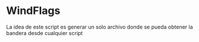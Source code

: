 # WindFlags
La idea de este script es generar un solo archivo donde se pueda obtener la bandera desde cualquier script
